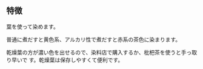 ## 特徴

葉を使って染めます。

普通に煮だすと黄色系、アルカリ性で煮だすと赤系の茶色に染まります。

乾燥葉の方が濃い色を出せるので、染料店で購入するか、枇杷茶を使うと手っ取り早いで
す。乾燥葉は保存しやすくて便利です。
